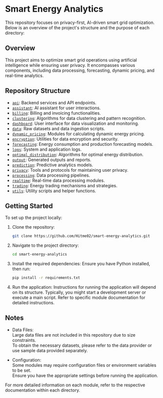 # Smart Energy Analytics

This repository focuses on privacy-first, AI-driven smart grid optimization.
Below is an overview of the project's structure and the purpose of each directory:

## Overview

This project aims to optimize smart grid operations using artificial intelligence while ensuring user privacy. It encompasses various components, including data processing, forecasting, dynamic pricing, and real-time analytics.

## Repository Structure

- [`api`](api/): Backend services and API endpoints.
- [`assistant`](assistant/): AI assistant for user interactions.
- [`billing`](billing/): Billing and invoicing functionalities.
- [`clustering`](clustering/): Algorithms for data clustering and pattern recognition.
- [`dashboard`](dashboard/): User interface for data visualization and monitoring.
- [`data`](data/): Raw datasets and data ingestion scripts.
- [`dynamic_pricing`](dynamic_pricing/): Modules for calculating dynamic energy pricing.
- [`encryption`](encryption/): Utilities for data encryption and security.
- [`forecasting`](forecasting/): Energy consumption and production forecasting models.
- [`logs`](logs/): System and application logs.
- [`optimal_distribution`](optimal_distribution/): Algorithms for optimal energy distribution.
- [`output`](output/): Generated outputs and reports.
- [`prediction`](prediction/): Predictive analytics models.
- [`privacy`](privacy/): Tools and protocols for maintaining user privacy.
- [`processing`](processing/): Data processing pipelines.
- [`realtime`](realtime/): Real-time data processing modules.
- [`trading`](trading/): Energy trading mechanisms and strategies.
- [`utils`](utils/): Utility scripts and helper functions.

## Getting Started

To set up the project locally:

1. Clone the repository:
   ```bash
   git clone https://github.com/Hitme02/smart-energy-analytics.git
2. Navigate to the project directory:
   ```bash
   cd smart-energy-analytics
3. Install the required dependencies:
   Ensure you have Python installed, then run:
   ```bash
   pip install -r requirements.txt
4. Run the application:
   Instructions for running the application will depend on its structure.
   Typically, you might start a development server or execute a main script.
   Refer to specific module documentation for detailed instructions.

## Notes

- Data Files:  
  Large data files are not included in this repository due to size constraints.  
  To obtain the necessary datasets, please refer to the data provider or use sample data provided separately.

- Configuration:  
  Some modules may require configuration files or environment variables to be set.  
  Ensure you have the appropriate settings before running the application.

For more detailed information on each module, refer to the respective documentation within each directory.
